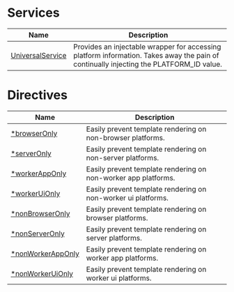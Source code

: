 # Services

| Name | Description |
| ---  | ---         |
| [UniversalService](UniversalModule/UniversalService) | Provides an injectable wrapper for accessing platform information. Takes away the pain of continually injecting the PLATFORM_ID value. |

# Directives

| Name | Description |
| ---  | ---         |
| [*browserOnly](UniversalModule/Platform-Directives) | Easily prevent template rendering on non-browser platforms. |
| [*serverOnly](UniversalModule/Platform-Directives) | Easily prevent template rendering on non-server platforms. |
| [*workerAppOnly](UniversalModule/Platform-Directives) | Easily prevent template rendering on non-worker app platforms. |
| [*workerUiOnly](UniversalModule/Platform-Directives) | Easily prevent template rendering on non-worker ui platforms. |
| [*nonBrowserOnly](UniversalModule/Platform-Directives) | Easily prevent template rendering on browser platforms. |
| [*nonServerOnly](UniversalModule/Platform-Directives) | Easily prevent template rendering on server platforms. |
| [*nonWorkerAppOnly](UniversalModule/Platform-Directives) | Easily prevent template rendering on worker app platforms. |
| [*nonWorkerUiOnly](UniversalModule/Platform-Directives) | Easily prevent template rendering on worker ui platforms. |
